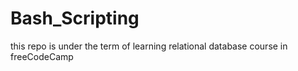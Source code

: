 # Bash_Scripting
this repo is under the term of learning relational database course in freeCodeCamp
